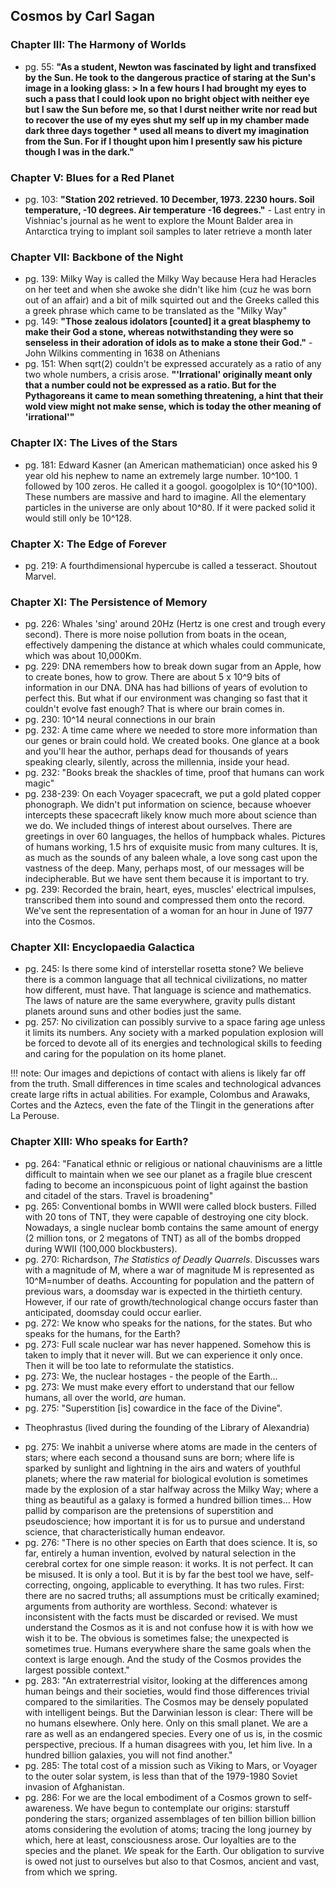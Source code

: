 ## Cosmos by Carl Sagan

### Chapter III: The Harmony of Worlds
* pg. 55: **"As a student, Newton was fascinated by light and transfixed by the
Sun. He took to the dangerous practice of staring at the Sun's image in a
looking glass: > In a few hours I had brought my eyes to such a pass that I
could look upon no bright object with neither eye but I saw the Sun before me,
so that I durst neither write nor read but to recover the use of my eyes shut
my self up in my chamber made dark three days together * used all means to
divert my imagination from the Sun. For if I thought upon him I presently saw
his picture though I was in the dark."**

### Chapter V: Blues for a Red Planet
* pg. 103: **"Station 202 retrieved. 10 December, 1973. 2230 hours. Soil
temperature, -10 degrees. Air temperature -16 degrees."** - Last entry in
Vishniac's journal as he went to explore the Mount Balder area in Antarctica
trying to implant soil samples to later retrieve a month later


### Chapter VII: Backbone of the Night
* pg. 139: Milky Way is called the Milky Way because Hera had Heracles on her
teet and when she awoke she didn't like him (cuz he was born out of an affair)
and a bit of milk squirted out and the Greeks called this a greek phrase which
came to be translated as the "Milky Way"
* pg. 149: **"Those zealous idolators [counted] it a great blasphemy to make their
God a stone, whereas notwithstanding they were so senseless in their adoration
of idols as to make a stone their God."** -John Wilkins commenting in 1638 on
Athenians
* pg. 151: When sqrt(2) couldn't be expressed accurately as a ratio of any two
whole numbers, a crisis arose. **"'Irrational' originally meant only that a
number could not be expressed as a ratio. But for the Pythagoreans it came to
mean something threatening, a hint that their wold view might not make sense,
which is today the other meaning of 'irrational'"**

### Chapter IX:  The Lives of the Stars
* pg. 181: Edward Kasner (an American mathematician) once asked his 9 year old
his nephew to name an extremely large number. 10^100. 1 followed by 100 zeros.
He called it a googol. googolplex is 10^(10^100). These numbers are massive and
hard to imagine. All the elementary particles in the universe are only about
10^80. If it were packed solid it would still only be 10^128.

### Chapter X: The Edge of Forever
* pg. 219: A fourthdimensional hypercube is called a tesseract. Shoutout Marvel.

### Chapter XI: The Persistence of Memory
* pg. 226: Whales 'sing' around 20Hz (Hertz is one crest and trough every
second). There is more noise pollution from boats in the ocean, effectively
dampening the distance at which whales could communicate, which was about
10,000Km.
* pg. 229: DNA remembers how to break down sugar from an Apple, how to create
bones, how to grow. There are about 5 x 10^9 bits of information in our DNA. DNA
has had billions of years of evolution to perfect this. But what if our
environment was changing so fast that it couldn't evolve fast enough? That is
where our brain comes in.
* pg. 230: 10^14 neural connections in our brain
* pg. 232: A time came where we needed to store more information than our genes
or brain could hold. We created books. One glance at a book and you'll hear the
author, perhaps dead for thousands of years speaking clearly, silently, across
the millennia, inside your head.
* pg. 232: "Books break the shackles of time, proof that humans can work magic"
* pg. 238-239: On each Voyager spacecraft, we put a gold plated copper
phonograph. We didn't put information on science, because whoever intercepts
these spacecraft likely know much more about science than we do. We included
things of interest about ourselves. There are greetings in over 60 languages,
the hellos of humpback whales. Pictures of humans working, 1.5 hrs of exquisite
music from many cultures. It is, as much as the sounds of any baleen whale, a
love song cast upon the vastness of the deep. Many, perhaps most, of our
messages will be indecipherable. But we have sent them because it is important
to try.
* pg. 239: Recorded the brain, heart, eyes, muscles' electrical impulses,
transcribed them into sound and compressed them onto the record. We've sent the
representation of a woman for an hour in June of 1977 into the Cosmos.

### Chapter XII: Encyclopaedia Galactica
* pg. 245: Is there some kind of interstellar rosetta stone? We believe there
is a common language that all technical civilizations, no matter how different,
must have. That language is science and mathematics. The laws of nature are the
same everywhere, gravity pulls distant planets around suns and other bodies just
the same.
* pg. 257: No civilization can possibly survive to a space faring age unless it
limits its numbers. Any society with a marked population explosion will be
forced to devote all of its energies and technological skills to feeding and
caring for the population on its home planet.

!!! note: Our images and depictions of contact with aliens is likely far off from the
truth. Small differences in time scales and technological advances create large
rifts in actual abilities. For example, Colombus and Arawaks, Cortes and the
Aztecs, even the fate of the Tlingit in the generations after La Perouse.

### Chapter XIII: Who speaks for Earth?
* pg. 264: "Fanatical ethnic or religious or national chauvinisms are a little
difficult to maintain when we see our planet as a fragile blue crescent fading
to become an inconspicuous point of light against the bastion and citadel of the
stars. Travel is broadening"
* pg. 265: Conventional bombs in WWII were called block busters. Filled with 20
tons of TNT, they were capable of destroying one city block. Nowadays, a single
nuclear bomb contains the same amount of energy (2 million tons, or 2 megatons
of TNT) as all of the bombs dropped during WWII (100,000 blockbusters).
* pg. 270: Richardson, _The Statistics of Deadly Quarrels_. Discusses wars with
a magnitude of M, where a war of magnitude M is represented as 10^M=number of
deaths. Accounting for population and the pattern of previous wars, a doomsday
war is expected in the thirtieth century. However, if our rate of
growth/technological change occurs faster than anticipated, doomsday could occur
earlier.
* pg. 272: We know who speaks for the nations, for the states. But who speaks
for the humans, for the Earth?
* pg. 273: Full scale nuclear war has never happened. Somehow this is taken to
imply that it never will. But we can experience it only once. Then it will be
too late to reformulate the statistics.
* pg. 273: We, the nuclear hostages - the people of the Earth...
* pg. 273: We must make every effort to understand that our fellow humans,
all over the world, _are_ human.
* pg. 275: "Superstition [is] cowardice in the face of the Divine".
- Theophrastus (lived during the founding of the Library of Alexandria)
* pg. 275: We inahbit a universe where atoms are made in the centers of stars;
where each second a thousand suns are born; where life is sparked by sunlight
and lightning in the airs and waters of youthful planets; where the raw material
for biological evolution is sometimes made by the explosion of a star halfway
across the Milky Way; where a thing as beautiful as a galaxy is formed a hundred
billion times... How pallid by comparison are the pretensions of superstition
and pseudoscience; how important it is for us to pursue and understand science,
that characteristically human endeavor.
* pg. 276: "There is no other species on Earth that does science. It is, so far,
entirely a human invention, evolved by natural selection in the cerebral cortex
for one simple reason: it works. It is not perfect. It can be misused. It is
only a tool. But it is by far the best tool we have, self-correcting, ongoing,
applicable to everything. It has two rules. First: there are no sacred truths;
all assumptions must be critically examined; arguments from authority are
worthless. Second: whatever is inconsistent with the facts must be discarded or
revised. We must understand the Cosmos as it is and not confuse how it is with
how we wish it to be. The obvious is sometimes false; the unexpected is
sometimes true. Humans everywhere share the same goals when the context is large
enough. And the study of the Cosmos provides the largest possible context."
* pg. 283: "An extraterrestrial visitor, looking at the differences among human
beings and their societies, would find those differences trivial compared to the
similarities. The Cosmos may be densely populated with intelligent beings. But
the Darwinian lesson is clear: There will be no humans elsewhere. Only here.
Only on this small planet. We are a rare as well as an endangered species. Every
one of us is, in the cosmic perspective, precious. If a human disagrees with
you, let him live. In a hundred billion galaxies, you will not find another."
* pg. 285: The total cost of a mission such as Viking to Mars, or Voyager to the
outer solar system, is less than that of the 1979-1980 Soviet invasion of
Afghanistan.
* pg. 286: For we are the local embodiment of a Cosmos grown to self-awareness.
We have begun to contemplate our origins: starstuff pondering the stars;
organized assemblages of ten billion billion billion atoms considering the
evolution of atoms; tracing the long journey by which, here at least,
consciousness arose. Our loyalties are to the species and the planet. _We_ speak
for the Earth. Our obligation to survive is owed not just to ourselves but also
to that Cosmos, ancient and vast, from which we spring.
